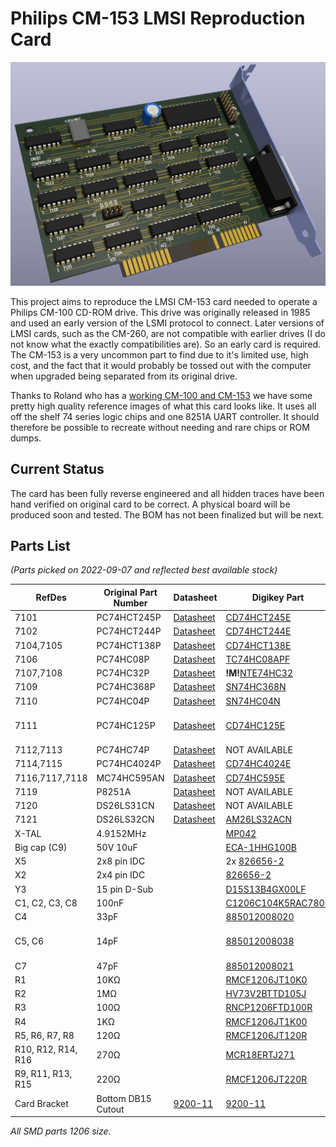 # Philips CM-153 LMSI Reproduction Card

![A 3d render of the board](EDA/card-render-partial.png "A render of the clone PCB")
 
This project aims to reproduce the LMSI CM-153 card needed to operate a Philips CM-100 CD-ROM drive. This drive was originally released in 1985 and used an early version of the LSMI protocol to connect. Later versions of LMSI cards, such as the CM-260, are not compatible with earlier drives (I do not know what the exactly compatibilities are). So an early card is required. The CM-153 is a very uncommon part to find due to it's limited use, high cost, and the fact that it would probably be tossed out with the computer when upgraded being separated from its original drive.

Thanks to Roland who has a [working CM-100 and CM-153](https://www.youtube.com/watch?v=fj-uSWg0LOY) we have some pretty high quality reference images of what this card looks like. It uses all off the shelf 74 series logic chips and one 8251A UART controller. It should therefore be possible to recreate without needing and rare chips or ROM dumps.

## Current Status

The card has been fully reverse engineered and all hidden traces have been hand verified on original card to be correct. A physical board will be produced soon and tested. The BOM has not been finalized but will be next.

## Parts List

*(Parts picked on 2022-09-07 and reflected best available stock)*

|RefDes|Original Part Number| Datasheet| Digikey Part| Mouser Part|
--- | --- | ---| ---| ---|
|7101|PC74HCT245P|[Datasheet](https://assets.nexperia.com/documents/data-sheet/74HC_HCT245.pdf)|[CD74HCT245E](https://www.digikey.com/en/products/detail/texas-instruments/CD74HCT245E/38454)|[SN74HCT245NE4](https://www.mouser.com/ProductDetail/Texas-Instruments/SN74HCT245NE4?qs=SL3LIuy2dWzrNeCJprt44g%3D%3D)|
|7102|PC74HCT244P|[Datasheet](https://assets.nexperia.com/documents/data-sheet/74HC_HCT244.pdf)|[CD74HCT244E](https://www.digikey.com/en/products/detail/texas-instruments/CD74HCT244E/38450)|[CD74HCT244E](https://www.mouser.com/ProductDetail/Texas-Instruments/CD74HCT244E?qs=Zu35EjizYSQlHH5t78bA9Q%3D%3D)|
|7104,7105|PC74HCT138P|[Datasheet](https://archive.org/details/74HCT138)|[CD74HCT138E](https://www.digikey.com/en/products/detail/texas-instruments/CD74HCT138E/38262)|[CD74HCT138E](https://www.mouser.com/ProductDetail/Texas-Instruments/CD74HCT138E?qs=IEl3ej0IqwCH%2FZM9hy22Dg%3D%3D)|
|7106|PC74HC08P|[Datasheet](https://archive.org/details/manuallib-id-2654066)|[TC74HC08APF](https://www.digikey.com/en/products/detail/toshiba-semiconductor-and-storage/TC74HC08APF/870461)|[SN74HC08AN](https://www.mouser.com/ProductDetail/Texas-Instruments/SN74HC08AN?qs=byeeYqUIh0O9MyGywGYg%252Bw%3D%3D)|
|7107,7108|PC74HC32P|[Datasheet](https://assets.nexperia.com/documents/data-sheet/74HC_HCT32.pdf)|**!M!**[NTE74HC32](https://www.digikey.com/en/products/detail/nte-electronics-inc/NTE74HC32/11650138)|[SN74HC32N](https://www.mouser.com/ProductDetail/Texas-Instruments/SN74HC32N?qs=tJ5HNKWh3OWs99bm2e8RtQ%3D%3D)|
|7109|PC74HC368P|[Datasheet](https://assets.nexperia.com/documents/data-sheet/74HC_HCT368.pdf)|[SN74HC368N](https://www.digikey.com/en/products/detail/texas-instruments/SN74HC368N/376786)|[SN74HC368N](https://www.mouser.com/ProductDetail/Texas-Instruments/SN74HC368N?qs=7KMwW2o1%252BmQFMEJMMaje4Q%3D%3D)|
|7110|PC74HC04P|[Datasheet](https://assets.nexperia.com/documents/data-sheet/74HC_HCT04.pdf)|[SN74HC04N](https://www.digikey.com/en/products/detail/texas-instruments/SN74HC04N/277212)|[SN74HC04AN](https://www.mouser.com/ProductDetail/Texas-Instruments/SN74HC04AN?qs=byeeYqUIh0N6S9uYkR6RCw%3D%3D)|
|7111|PC74HC125P|[Datasheet](https://assets.nexperia.com/documents/data-sheet/74HC_HCT125.pdf)|[CD74HC125E](https://www.digikey.com/en/products/detail/texas-instruments/CD74HC125E/475901)|[SN74HC125NE4]https://www.mouser.com/ProductDetail/Texas-Instruments/SN74HC125NE4?qs=AgY10sKTvDLokkOrwnzHmA%3D%3D)|
|7112,7113|PC74HC74P|[Datasheet](https://assets.nexperia.com/documents/data-sheet/74HC_HCT74.pdf)|NOT AVAILABLE|[CD74HC74EE4](https://www.mouser.com/ProductDetail/Texas-Instruments/CD74HC74EE4?qs=xFfolx0DHx2A6AZK2ZbvuQ%3D%3D)|
|7114,7115|PC74HC4024P|[Datasheet](https://assets.nexperia.com/documents/data-sheet/74HC4024.pdf)|[CD74HC4024E](https://www.digikey.com/en/products/detail/texas-instruments/CD74HC4024E/376737)|[CD74HC4024E](https://www.mouser.com/ProductDetail/Texas-Instruments/CD74HC4024E?qs=pt%2FIv5r0EPeVxf9RvRS8Kg%3D%3D)|
|7116,7117,7118|MC74HC595AN|[Datasheet](https://assets.nexperia.com/documents/data-sheet/74HC_HCT595.pdf)|[CD74HC595E](https://www.digikey.com/en/products/detail/texas-instruments/CD74HC595E/1507396)|[SN74HC595NE4](https://www.mouser.com/ProductDetail/Texas-Instruments/SN74HC595NE4?qs=AgY10sKTvDK0jki9CKjSwg%3D%3D)|
|7119|P8251A|[Datasheet](http://map.grauw.nl/resources/midi/intel_8251.pdf)|NOT AVAILABLE|NOT AVAILABLE|
|7120|DS26LS31CN|[Datasheet](https://www.ti.com/lit/ds/symlink/am26ls31.pdf)|NOT AVAILABLE|[AM26LS31CN](https://www.mouser.com/ProductDetail/Texas-Instruments/AM26LS31CN?qs=mTHRaKC2c7NO%252BlWH6D4lHg%3D%3D)|
|7121|DS26LS32CN|[Datasheet](https://www.ti.com/lit/ds/symlink/am26ls32am.pdf)|[AM26LS32ACN](https://www.digikey.com/en/products/detail/texas-instruments/AM26LS32ACN/277026)|[AM26LS32ACN](https://www.mouser.com/ProductDetail/Texas-Instruments/AM26LS32ACN?qs=IF4wzcbwb3oK65Lb3k1iHg%3D%3D)|
|X-TAL|4.9152MHz||[MP042](https://www.digikey.com/en/products/detail/cts-frequency-controls/MP042/67676)|[MP042](https://www.mouser.com/ProductDetail/CTS-Electronic-Components/MP042?qs=Mr%252BgrRYddfqYTabPpjTZhQ%3D%3D)|
|Big cap (C9)|50V 10uF||[ECA-1HHG100B](https://www.digikey.com/en/products/detail/panasonic-electronic-components/ECA-1HHG100B/413608)|[ECA-1HHG100B](https://www.mouser.com/ProductDetail/Panasonic/ECA-1HHG100B?qs=86KMePBwEH3eLbQCzM6gng%3D%3D)|
|X5|2x8 pin IDC||2x [826656-2](https://www.digikey.com/en/products/detail/te-connectivity-amp-connectors/826656-2/2276228)|2x [826656-2](https://www.mouser.com/ProductDetail/TE-Connectivity/826656-2?qs=DbJIyW2JsP7yZR%252BsE22lHg%3D%3D)|
|X2|2x4 pin IDC||[826656-2](https://www.digikey.com/en/products/detail/te-connectivity-amp-connectors/826656-2/2276228)|[826656-2](https://www.mouser.com/ProductDetail/TE-Connectivity/826656-2?qs=DbJIyW2JsP7yZR%252BsE22lHg%3D%3D)|
|Y3|15 pin D-Sub||[D15S13B4GX00LF](https://www.digikey.com/en/products/detail/amphenol-cs-fci/D15S13B4GX00LF/1539503)|[D15S13B4GX00LF](https://www.mouser.com/ProductDetail/Amphenol-FCI/D15S13B4GX00LF?qs=V0y2QjpmBGTkGk8fxG40%2FA%3D%3D)|
|C1, C2, C3, C8|100nF||[C1206C104K5RAC7800](https://www.digikey.com/en/products/detail/kemet/C1206C104K5RAC7800/411248)|[C1206C104K5RAC](https://www.mouser.com/ProductDetail/KEMET/C1206C104K5RAC?qs=utjsALNw%2FXTrbYrRGHNW%2Fw%3D%3D)|
|C4|33pF||[885012008020](https://www.digikey.com/en/products/detail/w%C3%BCrth-elektronik/885012008020/5453728)|[885012008020](https://www.mouser.com/ProductDetail/Wurth-Elektronik/885012008020?qs=0KOYDY2FL291ofVgKwDyIQ%3D%3D)|
|C5, C6|14pF||[885012008038](https://www.digikey.com/en/products/detail/w%C3%BCrth-elektronik/885012008038/5453737)|[885012008038]https://www.mouser.com/ProductDetail/Wurth-Elektronik/885012008038?qs=0KOYDY2FL2%252BQ%252BIYq9i7pEA%3D%3D)|
|C7|47pF||[885012008021](https://www.digikey.com/en/products/detail/w%C3%BCrth-elektronik/885012008021/5453729)|[885012008021](https://www.mouser.com/ProductDetail/Wurth-Elektronik/885012008021?qs=0KOYDY2FL2%2F%252Bm93ZHe2ewg%3D%3D)|
|R1|10KΩ||[RMCF1206JT10K0](https://www.digikey.com/en/products/detail/stackpole-electronics-inc/RMCF1206JT10K0/1757427)|[RC1206FR-1310KL](https://www.mouser.com/ProductDetail/YAGEO/RC1206FR-1310KL?qs=sGAEpiMZZMvdGkrng054t8AJgcdMkx7xV9EP%2FUfQrjQ%3D)|
|R2|1MΩ||[HV73V2BTTD105J](https://www.digikey.com/en/products/detail/koa-speer-electronics-inc/HV73V2BTTD105J/11495356)|[RC1206JR-071ML](https://www.mouser.com/ProductDetail/YAGEO/RC1206JR-071ML?qs=sGAEpiMZZMvdGkrng054t8Tx25L%252BvTaRR%252BfTyDGULRs%3D)|
|R3|100Ω||[RNCP1206FTD100R](https://www.digikey.com/en/products/detail/stackpole-electronics-inc/RNCP1206FTD100R/2240316)|[RC1206JR-07100RL](https://www.mouser.com/ProductDetail/YAGEO/RC1206JR-07100RL?qs=sGAEpiMZZMvdGkrng054t8Tx25L%252BvTaRBgLzIJA%2FMIc%3D)|
|R4|1KΩ||[RMCF1206JT1K00](https://www.digikey.com/en/products/detail/stackpole-electronics-inc/RMCF1206JT1K00/1757526)|[RC1206FR-131KL](https://www.mouser.com/ProductDetail/YAGEO/RC1206FR-131KL?qs=sGAEpiMZZMvdGkrng054t8AJgcdMkx7xEX6WAGFcbHI%3D)|
|R5, R6, R7, R8|120Ω||[RMCF1206JT120R](https://www.digikey.com/en/products/detail/stackpole-electronics-inc/RMCF1206JT120R/1757405)|[RC1206FR-07120RL](https://www.mouser.com/ProductDetail/YAGEO/RC1206FR-07120RL?qs=sGAEpiMZZMvdGkrng054t8AJgcdMkx7xHngnO2SPVlk%3D)|
|R10, R12, R14, R16|270Ω||[MCR18ERTJ271](https://www.digikey.com/en/products/detail/rohm-semiconductor/MCR18ERTJ271/2796388)|[RC1206FR-07270RL](https://www.mouser.com/ProductDetail/YAGEO/RC1206FR-07270RL?qs=sGAEpiMZZMvdGkrng054t8AJgcdMkx7xeAVb6tXWI0g%3D)|
|R9, R11, R13, R15|220Ω||[RMCF1206JT220R](https://www.digikey.com/en/products/detail/stackpole-electronics-inc/RMCF1206JT220R/1757377)|[AC1206JR-07220RL](https://www.mouser.com/ProductDetail/YAGEO/AC1206JR-07220RL?qs=sGAEpiMZZMvdGkrng054t7zOzNqIRvGc5GFE1pYUTcM%3D)|
|Card Bracket|Bottom DB15 Cutout|[9200-11](https://www.digikey.com/en/products/detail/keystone-electronics/9200-11/2746684)|[9200-11](https://www.mouser.com/ProductDetail/Keystone-Electronics/9200-11?qs=%252BU2dxLPlMC0AIccOWCwv6Q%3D%3D)|

*All SMD parts 1206 size.*

